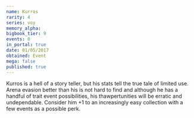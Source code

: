 ```yaml
---
name: Kurros
rarity: 4
series: voy
memory_alpha:
bigbook_tier: 9
events: 0
in_portal: true
date: 01/05/2017
obtained: Event
mega: false
published: true
---
```


Kurros is a hell of a story teller, but his stats tell the true tale of limited use. Arena evasion better than his is not hard to find and although he has a handful of trait event possibilities, his thawpertunities will be erratic and undependable. Consider him +1 to an increasingly easy collection with a few events as a possible perk.
